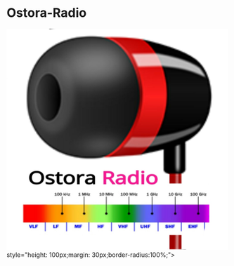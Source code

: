 # Ostora-Radio
<img src="/Ostora-Radio.png">style="height: 100px;margin: 30px;border-radius:100%;">
